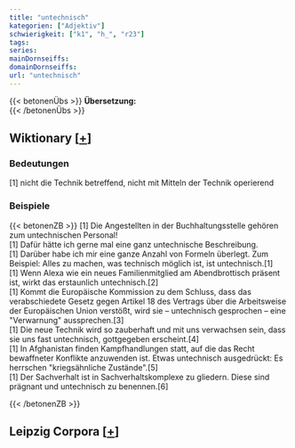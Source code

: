 ```yaml
---
title: "untechnisch"
kategorien: ["Adjektiv"]
schwierigkeit: ["k1", "h_", "r23"]
tags:
series:
mainDornseiffs:
domainDornseiffs:
url: "untechnisch"
---
```


{{< betonenÜbs >}}
**Übersetzung:**  
{{< /betonenÜbs >}}

## Wiktionary [[+](https://de.wiktionary.org/wiki/untechnisch)]

### Bedeutungen
[1] nicht die Technik betreffend, nicht mit Mitteln der Technik operierend  

### Beispiele
{{< betonenZB >}}
[1] Die Angestellten in der Buchhaltungsstelle gehören zum untechnischen Personal!  
[1] Dafür hätte ich gerne mal eine ganz untechnische Beschreibung.  
[1] Darüber habe ich mir eine ganze Anzahl von Formeln überlegt. Zum Beispiel: Alles zu machen, was technisch möglich ist, ist untechnisch.[1]  
[1] Wenn Alexa wie ein neues Familienmitglied am Abendbrottisch präsent ist, wirkt das erstaunlich untechnisch.[2]  
[1] Kommt die Europäische Kommission zu dem Schluss, dass das verabschiedete Gesetz gegen Artikel 18 des Vertrags über die Arbeitsweise der Europäischen Union verstößt, wird sie – untechnisch gesprochen – eine "Verwarnung" aussprechen.[3]  
[1] Die neue Technik wird so zauberhaft und mit uns verwachsen sein, dass sie uns fast untechnisch, gottgegeben erscheint.[4]  
[1] In Afghanistan finden Kampfhandlungen statt, auf die das Recht bewaffneter Konflikte anzuwenden ist. Etwas untechnisch ausgedrückt: Es herrschen "kriegsähnliche Zustände".[5]  
[1] Der Sachverhalt ist in Sachverhaltskomplexe zu gliedern. Diese sind prägnant und untechnisch zu benennen.[6]  

{{< /betonenZB >}}

## Leipzig Corpora [[+](https://corpora.uni-leipzig.de/en/res?word=untechnisch&corpusId=deu_newscrawl-public_2018)]

